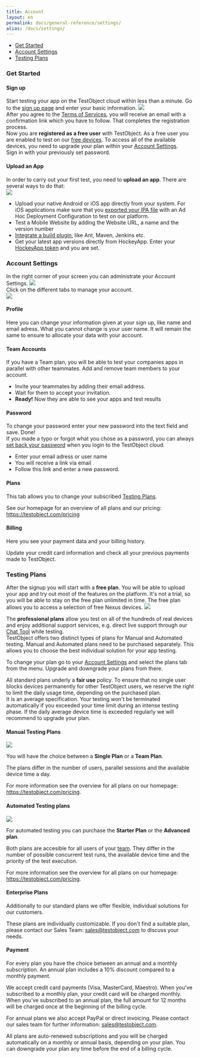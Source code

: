 ```yaml
---
title: Account
layout: en
permalink: docs/general-reference/settings/
alias: /docs/settings/
---
```



<ul>
    <li><a href="#get_started">Get Started</a></li>
    <li><a href="#settings">Account Settings</a></li>
     <li><a href="#plans">Testing Plans</a></li>
    <!--<li><a href="#support">Support</li>-->
</ul>




<h3 id="get_started">Get Started</h3>

<h4>Sign up</h4>

Start testing your app on the TestObject cloud within less than a minute. 
Go to the <a href="https://app.testobject.com/#/signup">sign up page</a> and enter your basic information.
<img class="center shadow" src="/img/settings/Signup_form.png">
<br>
After you agree to the <a href="https://testobject.com/terms" target="_blank">Terms of Services</a>, you will receive an email with a confirmation link which you have to follow. That completes the registration process.
<br>
Now you are <strong>registered as a free user</strong> with TestObject. As a free user you are enabled to test on our <a href="#plans">free devices</a>. To access all of the available devices, you need to upgrade your plan within your <a href="#settings">Account Settings</a>.<br>
Sign in with your previously set password.

<h4>Upload an App</h4>

In order to carry out your first test, you need to <strong>upload an app</strong>. There are several ways to do that:
<br>
<img class="center shadow" src="/img/settings/upload_app.png">
<br>

* Upload your native Android or iOS app directly from your system. For iOS applications make sure that you <a href="/docs/guides/creating-ipa/">exported your IPA file</a>  with an Ad Hoc Deployment Configuration to test on our platform.
* Test a Mobile Website by adding the Website URL, a name and the version number
* <a href="/docs/guides/continuous-integration/">Integrate a build plugin</a>, like Ant, Maven, Jenkins etc.
* Get your latest app versions directly from HockeyApp. Enter your <a href="https://rink.hockeyapp.net/manage/auth_tokens" target="_blank">HockeyApp token</a> and you are set.

<h3 id="settings">Account Settings</h3>

In the right corner of your screen you can administrate your Account Settings.
<img class="center shadow" src="/img/general-reference/account-settings.png">
<br>Click on the different tabs to manage your account.</br> 
<img class="center shadow" src="/img/settings/profile.png"> <h4 id="profile">Profile</h4>
Here you can change your information given at your sign up, like name and email adress. What you cannot change is your user name. It will remain the same to ensure to allocate your data with your account.

<h4 id="team-accounts">Team Accounts</h4>
If you have a Team plan, you will be able to test your companies apps in parallel with other teammates. Add and remove team members to your account.

- Invite your teammates by adding their email address.
- Wait for them to accept your invitation.
- <b>Ready!</b> Now they are able to see your apps and test results

<h4 id="password">Password</h4>
To change your password enter your new password into the text field and save. Done!<br>
If you made a typo or forgot what you chose as a password, you can always <a href="https://app.testobject.com/#/forgot" target="_blank">set back your password</a> when you login to the TestObject cloud. 

- Enter your email adress or user name
- You will receive a link via email
- Follow this link and enter a new password.

<h4 id="plans_tab">Plans</h4>
This tab allows you to change your subscribed <a href="#plans">Testing Plans</a>. 

See our homepage for an overview of all plans and our pricing: <a href="https://testobject.com/pricing" target="_blank">https://testobject.com/pricing</a>


<h4>Billing</h4>


Here you see your payment data and your billing history. 

Update your credit card information and check all your previous payments made to TestObject.


<h3 id="plans">Testing Plans</h3>

After the signup you will start with a <b>free plan</b>. You will be able to upload your app and try out most of the features on the platform. It's not a trial, so you will be able to stay on the free plan unlimited in time. The free plan allows you to access a selection of free Nexus devices.
<img class="center shadow" src="/img/settings/free_devices.png"><br>

The <b>professional plans</b> allow you test on all of the hundreds of real devices and enjoy additional support services, e.g. direct live support through our <a href="https://app.testobject.com/#/chat" target="_blank">Chat Tool</a> while testing. <br>
TestObject offers two distinct types of plans for Manual and Automated testing. Manual and Automated plans need to be purchased separately. This allows you to choose the best individual solution for your app testing.

To change your plan go to your <a href="#settings">Account Settings</a> and select the plans tab from the menu. Upgrade and downgrade your plans from there.

All standard plans underly a <b>fair use</b> policy. To ensure that no single user blocks devices permanently for other TestObject users, we reserve the right to limit the daily usage time, depending on the purchased plan.<br>
It is an average specification. Your testing won't be terminated automatically if you exceeded your time limit during an intense testing phase. If the daily average device time is exceeded regularly we will recommend to upgrade your plan. 


<h4>Manual Testing Plans</h4>
<img class="left shadow" src="/img/settings/manual-bar.png">

You will have the choice between a <b>Single Plan</b> or a <b>Team Plan</b>.

The plans differ in the number of users, parallel sessions and the available device time a day.

For more information see the overview for all plans on our homepage: <a href="https://testobject.com/pricing" target="_blank">https://testobject.com/pricing</a>.



<h4>Automated Testing plans</h4>
<img class="left shadow" src="/img/settings/automated-bar.png">

For automated testing you can purchase the <b>Starter Plan</b> or the <b>Advanced plan</b>.

Both plans are accesible for all users of your <a href="#team-accounts">team</a>. They differ in the number of possible concurrent test runs, the available device time and the priority of the test execution.

For more information see the overview for all plans on our homepage: <a href="https://testobject.com/pricing" target="_blank">https://testobject.com/pricing</a>.

<h4>Enterprise Plans</h4>
Additionally to our standard plans we offer flexible, individual solutions for our customers. 

These plans are individually customizable. If you don't find a suitable plan, please contact our Sales Team: <a href="mailto:sales@testobject.com">sales@testobject.com</a> to discuss your needs.


<h4>Payment</h4>

For every plan you have the choice between an annual and a monthly subscription. 
An annual plan includes a 10% discount compared to a monthly payment. 

We accept credit card payments (Visa, MasterCard, Maestro).
When you’ve subscribed to a monthly plan, your credit card will be charged monthly. When you’ve subscribed to an annual plan, the full amount for 12 months will be charged once at the beginning of the billing cycle.

For annual plans we also accept PayPal or direct invoicing. Please contact our sales team for further information: <a href="mailto:sales@testobject.com">sales@testobject.com</a>.

All plans are auto-renewed subscriptions and you will be charged automatically on a monthly or annual basis, depending on your plan.
You can downgrade your plan any time before the end of a billing cycle. 



